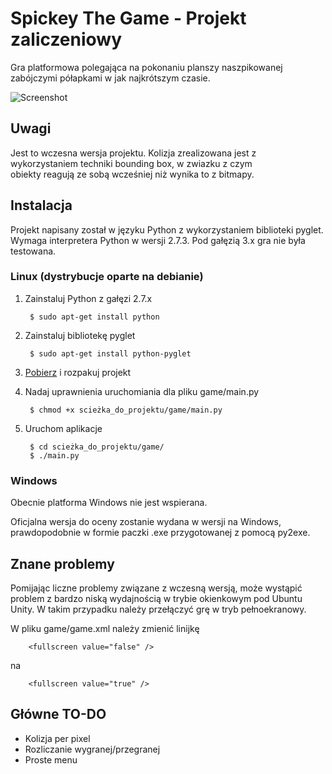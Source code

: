 # Spickey The Game - Projekt zaliczeniowy

Gra platformowa polegająca na pokonaniu planszy naszpikowanej zabójczymi półapkami w jak najkrótszym czasie. 

![Screenshot](http://eros.vlo.gda.pl/~spiroz/projekt/screen.png)


## Uwagi

Jest to wczesna wersja projektu. Kolizja zrealizowana jest z wykorzystaniem techniki bounding box, w zwiazku z czym  
obiekty reagują ze sobą wcześniej niż wynika to z bitmapy.


## Instalacja

Projekt napisany został w języku Python z wykorzystaniem biblioteki pyglet. 
Wymaga interpretera Python w wersji 2.7.3. Pod gałęzią 3.x gra nie była testowana.

### Linux (dystrybucje oparte na debianie)

1. Zainstaluj Python z gałęzi 2.7.x 
    
    	$ sudo apt-get install python
    
2. Zainstaluj bibliotekę pyglet
    
    	$ sudo apt-get install python-pyglet
    
3. [Pobierz] i rozpakuj projekt
4. Nadaj uprawnienia uruchomiania dla pliku game/main.py
    
    	$ chmod +x scieżka_do_projektu/game/main.py

5. Uruchom aplikacje
		
		$ cd scieżka_do_projektu/game/
		$ ./main.py
    
[Pobierz]: https://github.com/jmietki/Projekt/archive/master.zip

### Windows 

Obecnie platforma Windows nie jest wspierana.

Oficjalna wersja do oceny zostanie wydana w wersji na Windows, prawdopodobnie w formie paczki .exe
przygotowanej z pomocą py2exe.

## Znane problemy

Pomijając liczne problemy związane z wczesną wersją, może wystąpić problem z bardzo niską wydajnością w trybie okienkowym pod Ubuntu Unity.
W takim przypadku należy przełączyć grę w tryb pełnoekranowy. 

W pliku game/game.xml należy zmienić linijkę
	
		<fullscreen value="false" />

na 

		<fullscreen value="true" />


## Główne TO-DO

- Kolizja per pixel
- Rozliczanie wygranej/przegranej
- Proste menu
